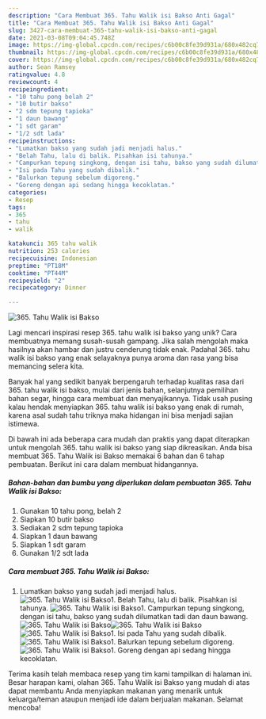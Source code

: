 ```yaml
---
description: "Cara Membuat 365. Tahu Walik isi Bakso Anti Gagal"
title: "Cara Membuat 365. Tahu Walik isi Bakso Anti Gagal"
slug: 3427-cara-membuat-365-tahu-walik-isi-bakso-anti-gagal
date: 2021-03-08T09:04:45.748Z
image: https://img-global.cpcdn.com/recipes/c6b00c8fe39d931a/680x482cq70/365-tahu-walik-isi-bakso-foto-resep-utama.jpg
thumbnail: https://img-global.cpcdn.com/recipes/c6b00c8fe39d931a/680x482cq70/365-tahu-walik-isi-bakso-foto-resep-utama.jpg
cover: https://img-global.cpcdn.com/recipes/c6b00c8fe39d931a/680x482cq70/365-tahu-walik-isi-bakso-foto-resep-utama.jpg
author: Sean Ramsey
ratingvalue: 4.8
reviewcount: 4
recipeingredient:
- "10 tahu pong belah 2"
- "10 butir bakso"
- "2 sdm tepung tapioka"
- "1 daun bawang"
- "1 sdt garam"
- "1/2 sdt lada"
recipeinstructions:
- "Lumatkan bakso yang sudah jadi menjadi halus."
- "Belah Tahu, lalu di balik. Pisahkan isi tahunya."
- "Campurkan tepung singkong, dengan isi tahu, bakso yang sudah dilumatkan tadi dan daun bawang."
- "Isi pada Tahu yang sudah dibalik."
- "Balurkan tepung sebelum digoreng."
- "Goreng dengan api sedang hingga kecoklatan."
categories:
- Resep
tags:
- 365
- tahu
- walik

katakunci: 365 tahu walik 
nutrition: 253 calories
recipecuisine: Indonesian
preptime: "PT18M"
cooktime: "PT44M"
recipeyield: "2"
recipecategory: Dinner

---
```



![365. Tahu Walik isi Bakso](https://img-global.cpcdn.com/recipes/c6b00c8fe39d931a/680x482cq70/365-tahu-walik-isi-bakso-foto-resep-utama.jpg)

Lagi mencari inspirasi resep 365. tahu walik isi bakso yang unik? Cara membuatnya memang susah-susah gampang. Jika salah mengolah maka hasilnya akan hambar dan justru cenderung tidak enak. Padahal 365. tahu walik isi bakso yang enak selayaknya punya aroma dan rasa yang bisa memancing selera kita.

Banyak hal yang sedikit banyak berpengaruh terhadap kualitas rasa dari 365. tahu walik isi bakso, mulai dari jenis bahan, selanjutnya pemilihan bahan segar, hingga cara membuat dan menyajikannya. Tidak usah pusing kalau hendak menyiapkan 365. tahu walik isi bakso yang enak di rumah, karena asal sudah tahu triknya maka hidangan ini bisa menjadi sajian istimewa.




Di bawah ini ada beberapa cara mudah dan praktis yang dapat diterapkan untuk mengolah 365. tahu walik isi bakso yang siap dikreasikan. Anda bisa membuat 365. Tahu Walik isi Bakso memakai 6 bahan dan 6 tahap pembuatan. Berikut ini cara dalam membuat hidangannya.

<!--inarticleads1-->

##### Bahan-bahan dan bumbu yang diperlukan dalam pembuatan 365. Tahu Walik isi Bakso:

1. Gunakan 10 tahu pong, belah 2
1. Siapkan 10 butir bakso
1. Sediakan 2 sdm tepung tapioka
1. Siapkan 1 daun bawang
1. Siapkan 1 sdt garam
1. Gunakan 1/2 sdt lada




<!--inarticleads2-->

##### Cara membuat 365. Tahu Walik isi Bakso:

1. Lumatkan bakso yang sudah jadi menjadi halus.
<img src="//assets-global.cpcdn.com/assets/icons/button_play-2c75c40dde080a61004c1f40b05d8f140eaff45d7e9e6481dc71c63d2e7c4909.png" alt="365. Tahu Walik isi Bakso">1. Belah Tahu, lalu di balik. Pisahkan isi tahunya.
<img src="//assets-global.cpcdn.com/assets/icons/button_play-2c75c40dde080a61004c1f40b05d8f140eaff45d7e9e6481dc71c63d2e7c4909.png" alt="365. Tahu Walik isi Bakso">1. Campurkan tepung singkong, dengan isi tahu, bakso yang sudah dilumatkan tadi dan daun bawang.
<img src="//assets-global.cpcdn.com/assets/icons/button_play-2c75c40dde080a61004c1f40b05d8f140eaff45d7e9e6481dc71c63d2e7c4909.png" alt="365. Tahu Walik isi Bakso"><img src="//assets-global.cpcdn.com/assets/icons/button_play-2c75c40dde080a61004c1f40b05d8f140eaff45d7e9e6481dc71c63d2e7c4909.png" alt="365. Tahu Walik isi Bakso"><img src="//assets-global.cpcdn.com/assets/icons/button_play-2c75c40dde080a61004c1f40b05d8f140eaff45d7e9e6481dc71c63d2e7c4909.png" alt="365. Tahu Walik isi Bakso">1. Isi pada Tahu yang sudah dibalik.
<img src="//assets-global.cpcdn.com/assets/icons/button_play-2c75c40dde080a61004c1f40b05d8f140eaff45d7e9e6481dc71c63d2e7c4909.png" alt="365. Tahu Walik isi Bakso">1. Balurkan tepung sebelum digoreng.
<img src="//assets-global.cpcdn.com/assets/icons/button_play-2c75c40dde080a61004c1f40b05d8f140eaff45d7e9e6481dc71c63d2e7c4909.png" alt="365. Tahu Walik isi Bakso">1. Goreng dengan api sedang hingga kecoklatan.




Terima kasih telah membaca resep yang tim kami tampilkan di halaman ini. Besar harapan kami, olahan 365. Tahu Walik isi Bakso yang mudah di atas dapat membantu Anda menyiapkan makanan yang menarik untuk keluarga/teman ataupun menjadi ide dalam berjualan makanan. Selamat mencoba!
